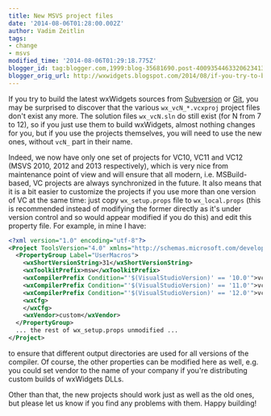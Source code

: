```yaml
---
title: New MSVS project files
date: '2014-08-06T01:28:00.002Z'
author: Vadim Zeitlin
tags:
- change
- msvs
modified_time: '2014-08-06T01:29:18.775Z'
blogger_id: tag:blogger.com,1999:blog-35681690.post-4009354463320623413
blogger_orig_url: http://wxwidgets.blogspot.com/2014/08/if-you-try-to-build-latest-wxwidgets.html
---
```


If you try to build the latest wxWidgets sources from [Subversion] or [Git], you
may be surprised to discover that the various `wx_vcN_*.vcxproj` project files
don't exist any more. The solution files `wx_vcN.sln` do still exist (for N from
7 to 12), so if you just use them to build wxWidgets, almost nothing changes for
you, but if you use the projects themselves, you will need to use the new ones,
without `vcN_` part in their name.

Indeed, we now have only one set of projects for VC10, VC11 and VC12 (MSVS 2010,
2012 and 2013 respectively), which is very nice from maintenance point of view
and will ensure that all modern, i.e. MSBuild-based, VC projects are always
synchronized in the future. It also means that it is a bit easier to customize
the projects if you use more than one version of VC at the same time: just copy
`wx_setup.props` file to `wx_local.props` (this is recommended instead of
modifying the former directly as it's under version control and so would appear
modified if you do this) and edit this property file. For example, in mine I
have:

```xml
<?xml version="1.0" encoding="utf-8"?>
<Project ToolsVersion="4.0" xmlns="http://schemas.microsoft.com/developer/msbuild/2003">
  <PropertyGroup Label="UserMacros">
    <wxShortVersionString>31</wxShortVersionString>
    <wxToolkitPrefix>msw</wxToolkitPrefix>
    <wxCompilerPrefix Condition="'$(VisualStudioVersion)' == '10.0'">vc100</wxCompilerPrefix>
    <wxCompilerPrefix Condition="'$(VisualStudioVersion)' == '11.0'">vc110</wxCompilerPrefix>
    <wxCompilerPrefix Condition="'$(VisualStudioVersion)' == '12.0'">vc120</wxCompilerPrefix>
    <wxCfg>
    </wxCfg>
    <wxVendor>custom</wxVendor>
  </PropertyGroup>
  ... the rest of wx_setup.props unmodified ...
</Project>
```

to ensure that different output directories are used for all versions of the
compiler. Of course, the other properties can be modified here as well, e.g. you
could set vendor to the name of your company if you're distributing custom
builds of wxWidgets DLLs.

Other than that, the new projects should work just as well as the old ones, but
please let us know if you find any problems with them. Happy building!

[Subversion]: /develop/code-repository/
[Git]: https://github.com/wxWidgets/wxWidgets
